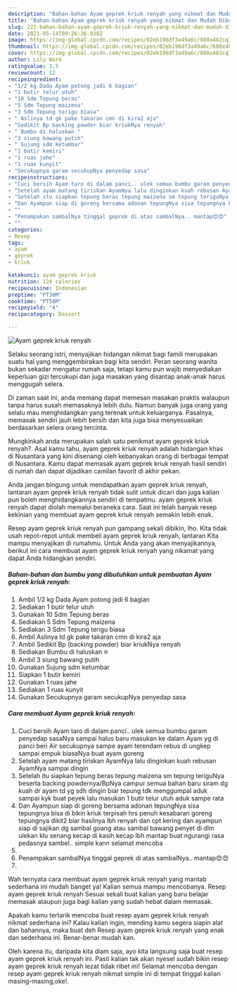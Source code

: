```yaml
---
description: "Bahan-bahan Ayam geprek kriuk renyah yang nikmat dan Mudah Dibuat"
title: "Bahan-bahan Ayam geprek kriuk renyah yang nikmat dan Mudah Dibuat"
slug: 221-bahan-bahan-ayam-geprek-kriuk-renyah-yang-nikmat-dan-mudah-dibuat
date: 2021-05-14T09:26:36.938Z
image: https://img-global.cpcdn.com/recipes/02eb196df3a49a6c/680x482cq70/ayam-geprek-kriuk-renyah-foto-resep-utama.jpg
thumbnail: https://img-global.cpcdn.com/recipes/02eb196df3a49a6c/680x482cq70/ayam-geprek-kriuk-renyah-foto-resep-utama.jpg
cover: https://img-global.cpcdn.com/recipes/02eb196df3a49a6c/680x482cq70/ayam-geprek-kriuk-renyah-foto-resep-utama.jpg
author: Lily Ward
ratingvalue: 3.5
reviewcount: 12
recipeingredient:
- "1/2 kg Dada Ayam potong jadi 6 bagian"
- "1 butir telur utuh"
- "10 Sdm Tepung beras"
- "5 Sdm Tepung maizena"
- "3 Sdm Tepung terigu biasa"
- " Aslinya td gk pake takaran cmn di kira2 aja"
- "Sedikit Bp backing powder biar kriukNya renyah"
- " Bumbu di haluskan "
- "3 siung bawang putih"
- " Sujung sdm ketumbar"
- "1 butir kemiri"
- "1 ruas jahe"
- "1 ruas kunyit"
- "Secukupnya garam secukupNya penyedap sasa"
recipeinstructions:
- "Cuci bersih Ayam taro di dalam panci.. ulek semua bumbu garam penyedap sasaNya sampai halus baru masukan ke dalam Ayam yg di panci beri Air secukupnya sampe ayam terendam rebus di ungkep sampai empuk biasaNya buat ayam goreng"
- "Setelah ayam matang tiriskan AyamNya lalu dinginkan kuah rebusan AyamNya sampai dingin"
- "Setelah itu siapkan tepung beras tepung maizena sm tepung teriguNya beserta backing powdernya/BpNya campur semua bahan baru siram dg kuah dr ayam td yg sdh dingin biar tepung tdk menggumpal aduk sampai kyk buat peyek lalu masukan 1 butir telur utuh aduk sampe rata"
- "Dan Ayampun siap di goreng bersama adonan tepungNya sisa tepungnya bisa di bikin kriuk terpisah hrs penuh kesabaran goreng tepungnya dikit2 biar hasilnya lbh renyah dan cpt kering dan ayampun siap di sajikan dg sambal goang atau sambal bawang penyet di dlm ulekan klu senang kecap di kasih kecap lbh mantap buat ngurangi rasa pedasnya sambel.. simple kann selamat mencoba"
- ""
- "Penampakan sambalNya tinggal geprek di atas sambalNya.. mantap😍😍"
- ""
categories:
- Resep
tags:
- ayam
- geprek
- kriuk

katakunci: ayam geprek kriuk 
nutrition: 124 calories
recipecuisine: Indonesian
preptime: "PT30M"
cooktime: "PT58M"
recipeyield: "4"
recipecategory: Dessert

---
```



![Ayam geprek kriuk renyah](https://img-global.cpcdn.com/recipes/02eb196df3a49a6c/680x482cq70/ayam-geprek-kriuk-renyah-foto-resep-utama.jpg)

Selaku seorang istri, menyajikan hidangan nikmat bagi famili merupakan suatu hal yang menggembirakan bagi kita sendiri. Peran seorang  wanita bukan sekadar mengatur rumah saja, tetapi kamu pun wajib menyediakan keperluan gizi tercukupi dan juga masakan yang disantap anak-anak harus menggugah selera.

Di zaman  saat ini, anda memang dapat memesan masakan praktis walaupun tanpa harus susah memasaknya lebih dulu. Namun banyak juga orang yang selalu mau menghidangkan yang terenak untuk keluarganya. Pasalnya, memasak sendiri jauh lebih bersih dan kita juga bisa menyesuaikan berdasarkan selera orang tercinta. 



Mungkinkah anda merupakan salah satu penikmat ayam geprek kriuk renyah?. Asal kamu tahu, ayam geprek kriuk renyah adalah hidangan khas di Nusantara yang kini disenangi oleh kebanyakan orang di berbagai tempat di Nusantara. Kamu dapat memasak ayam geprek kriuk renyah hasil sendiri di rumah dan dapat dijadikan camilan favorit di akhir pekan.

Anda jangan bingung untuk mendapatkan ayam geprek kriuk renyah, lantaran ayam geprek kriuk renyah tidak sulit untuk dicari dan juga kalian pun boleh menghidangkannya sendiri di tempatmu. ayam geprek kriuk renyah dapat diolah memalui beraneka cara. Saat ini telah banyak resep kekinian yang membuat ayam geprek kriuk renyah semakin lebih enak.

Resep ayam geprek kriuk renyah pun gampang sekali dibikin, lho. Kita tidak usah repot-repot untuk membeli ayam geprek kriuk renyah, lantaran Kita mampu menyajikan di rumahmu. Untuk Anda yang akan menyajikannya, berikut ini cara membuat ayam geprek kriuk renyah yang nikamat yang dapat Anda hidangkan sendiri.

<!--inarticleads1-->

##### Bahan-bahan dan bumbu yang dibutuhkan untuk pembuatan Ayam geprek kriuk renyah:

1. Ambil 1/2 kg Dada Ayam potong jadi 6 bagian
1. Sediakan 1 butir telur utuh
1. Gunakan 10 Sdm Tepung beras
1. Sediakan 5 Sdm Tepung maizena
1. Sediakan 3 Sdm Tepung terigu biasa
1. Ambil  Aslinya td gk pake takaran cmn di kira2 aja
1. Ambil Sedikit Bp (backing powder) biar kriukNya renyah
1. Sediakan  Bumbu di haluskan 🔯
1. Ambil 3 siung bawang putih
1. Gunakan  Sujung sdm ketumbar
1. Siapkan 1 butir kemiri
1. Gunakan 1 ruas jahe
1. Sediakan 1 ruas kunyit
1. Gunakan Secukupnya garam secukupNya penyedap sasa




<!--inarticleads2-->

##### Cara membuat Ayam geprek kriuk renyah:

1. Cuci bersih Ayam taro di dalam panci.. ulek semua bumbu garam penyedap sasaNya sampai halus baru masukan ke dalam Ayam yg di panci beri Air secukupnya sampe ayam terendam rebus di ungkep sampai empuk biasaNya buat ayam goreng
1. Setelah ayam matang tiriskan AyamNya lalu dinginkan kuah rebusan AyamNya sampai dingin
1. Setelah itu siapkan tepung beras tepung maizena sm tepung teriguNya beserta backing powdernya/BpNya campur semua bahan baru siram dg kuah dr ayam td yg sdh dingin biar tepung tdk menggumpal aduk sampai kyk buat peyek lalu masukan 1 butir telur utuh aduk sampe rata
1. Dan Ayampun siap di goreng bersama adonan tepungNya sisa tepungnya bisa di bikin kriuk terpisah hrs penuh kesabaran goreng tepungnya dikit2 biar hasilnya lbh renyah dan cpt kering dan ayampun siap di sajikan dg sambal goang atau sambal bawang penyet di dlm ulekan klu senang kecap di kasih kecap lbh mantap buat ngurangi rasa pedasnya sambel.. simple kann selamat mencoba
1. 
1. Penampakan sambalNya tinggal geprek di atas sambalNya.. mantap😍😍
1. 




Wah ternyata cara membuat ayam geprek kriuk renyah yang mantab sederhana ini mudah banget ya! Kalian semua mampu mencobanya. Resep ayam geprek kriuk renyah Sesuai sekali buat kalian yang baru belajar memasak ataupun juga bagi kalian yang sudah hebat dalam memasak.

Apakah kamu tertarik mencoba buat resep ayam geprek kriuk renyah nikmat sederhana ini? Kalau kalian ingin, mending kamu segera siapin alat dan bahannya, maka buat deh Resep ayam geprek kriuk renyah yang enak dan sederhana ini. Benar-benar mudah kan. 

Oleh karena itu, daripada kita diam saja, ayo kita langsung saja buat resep ayam geprek kriuk renyah ini. Pasti kalian tak akan nyesel sudah bikin resep ayam geprek kriuk renyah lezat tidak ribet ini! Selamat mencoba dengan resep ayam geprek kriuk renyah nikmat simple ini di tempat tinggal kalian masing-masing,oke!.

